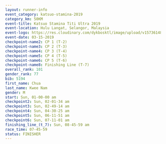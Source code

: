 ```yaml
---
layout: runner-info 
event_category: katsuo-stamina-2019 
category_km: 50KM 
event-title: Katsuo Stamina Titi Ultra 2019 
event-location: Hulu Langat, Selangor, Malaysia 
event-logo: https://res.cloudinary.com/dykbosktl/image/upload/v1573614825/Logo/Logo_p7ft6n.png
event-date: 03-15-2019 
checkpoint-name2: CP 1 (T-2) 
checkpoint-name3: CP 2 (T-3) 
checkpoint-name4: CP 3 (T-4) 
checkpoint-name5: CP 4 (T-5) 
checkpoint-name6: CP 5 (T-6) 
checkpoint-name8: Finishing Line (T-7) 
overall_rank: 101
gender_rank: 77
bib: 5194
first_name: Chua
last_name: Kwee Nam
gender: M
start: Sun, 01-00-00 am
checkpoint2: Sun, 02-01-34 am
checkpoint3: Sun, 02-49-14 am
checkpoint4: Sun, 04-30-25 am
checkpoint5: Sun, 06-11-51 am
checkpoint6: Sun, 07-11-01 am
finishing_line_(t_7): Sun, 08-45-59 am
race_time: 07-45-59
status: FINISHER
---
```

